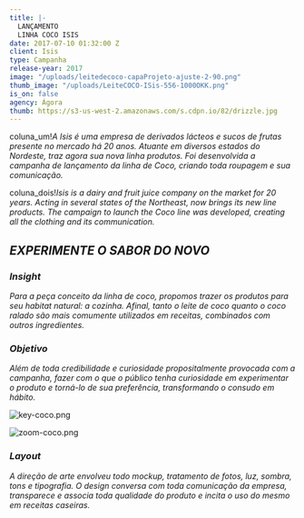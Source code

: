 ```yaml
---
title: |-
  LANÇAMENTO
  LINHA COCO ISIS
date: 2017-07-10 01:32:00 Z
client: Isis
type: Campanha
release-year: 2017
image: "/uploads/leitedecoco-capaProjeto-ajuste-2-90.png"
thumb_image: "/uploads/LeiteCOCO-ISis-556-1000OKK.png"
is_on: false
agency: Ágora
thumb: https://s3-us-west-2.amazonaws.com/s.cdpn.io/82/drizzle.jpg
---
```


coluna_um!*A Isis é uma empresa de derivados lácteos e sucos de frutas presente no mercado há 20 anos. Atuante em diversos estados do Nordeste, traz agora sua nova linha produtos. Foi desenvolvida a campanha de lançamento da linha de Coco, criando toda roupagem e sua comunicação.*

coluna_dois!*Isis is a dairy and fruit juice company on the market for 20 years. Acting in several states of the Northeast, now brings its new line products. The campaign to launch the Coco line was developed, creating all the clothing and its communication.*

## *EXPERIMENTE O SABOR DO NOVO*

<div class="row margin-mobile">
<div class="col-sm-6" markdown="1">

### ***Insight***

*Para a peça conceito da linha de coco, propomos trazer os produtos para seu habitat natural: a cozinha. Afinal, tanto o leite de coco quanto o coco ralado são mais comumente utilizados em receitas, combinados com outros ingredientes.*

</div>

<div class="col-sm-6" markdown="1">

### ***Objetivo***

*Além de toda credibilidade e curiosidade propositalmente provocada com a campanha, fazer com o que o público tenha curiosidade em experimentar o produto e torná-lo de sua preferência, transformando o consudo em hábito.*

</div>
</div>

![key-coco.png](/uploads/key-coco.png)


![zoom-coco.png](/uploads/zoom-coco.png)

<div class="row margin-mobile">
<div class="col-sm-6" markdown="1">

### ***Layout***

*A direção de arte envolveu todo mockup, tratamento de fotos, luz, sombra, tons e tipografia. O design conversa com toda comunicação da empresa, transparece e associa toda qualidade do produto e incita o uso do mesmo em receitas caseiras.*

</div>
</div>


